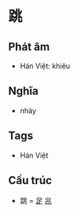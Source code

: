 # 跳

## Phát âm
* Hán Việt: khiêu

## Nghĩa
* nhảy

## Tags
* Hán Việt

## Cấu trúc
* 跳 = [足](足.md) [兆](兆.md)

<script>window.HANZI_FIELD='跳';</script>